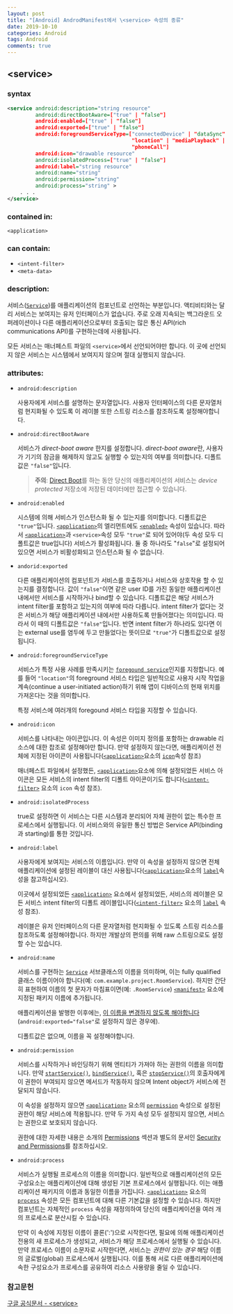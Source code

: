 ```yaml
---
layout: post
title: "[Android] AndrodManifest에서 \<service> 속성의 종류"
date: 2019-10-10
categories: Android
tags: Android
comments: true
---
```


## \<service\>

### **syntax**

```xml
<service android:description="string resource"
         android:directBootAware=["true" | "false"]
         android:enabled=["true" | "false"]
         android:exported=["true" | "false"]
         android:foregroundServiceType=["connectedDevice" | "dataSync" |
                                        "location" | "mediaPlayback" | "mediaProjection" |
                                        "phoneCall"]
         android:icon="drawable resource"
         android:isolatedProcess=["true" | "false"]
         android:label="string resource"
         android:name="string"
         android:permission="string"
         android:process="string" >
    . . .
</service>
```

### **contained in:**
`<application>`

### **can contain:**
- `<intent-filter>`
- `<meta-data>`

### **description:**
서비스([`Service`](https://developer.android.com/reference/android/app/Service.html))를 애플리케이션의 컴포넌트로 선언하는 부분입니다. 액티비티와는 달리 서비스는 보여지는 유저 인터페이스가 없습니다. 주로 오래 지속되는 백그라운드 오퍼레이션이나 다른 애플리케이션으로부터 호출되는 많은 통신 API(rich communications API)를 구현하는데에 사용됩니다. 

모든 서비스는 매너페스트 파일의 `<service>`에서 선언되어야만 합니다. 이 곳에 선언되지 않은 서비스는 시스템에서 보여지지 않으며 절대 실행되지 않습니다.

### **attributes:**
- `android:description`
  
  사용자에게 서비스를 설명하는 문자열입니다. 사용자 인터페이스의 다른 문자열처럼 현지화될 수 있도록 이 레이블 또한 스트링 리소스를 참조하도록 설정해야합니다.
- `android:directBootAware`
  
  서비스가 *direct-boot aware* 한지를 설정합니다. *direct-boot aware*란, 사용자가 기기의 잠금을 해제하지 않고도 실행할 수 있는지의 여부를 의미합니다. 디폴트값은 `"false"`입니다.
    > **주의**: [Direct Boot](https://developer.android.com/training/articles/direct-boot.html)를 하는 동안 당신의 애플리케이션의 서비스는 *device protected* 저장소에 저장된 데이터에만 접근할 수 있습니다. 
- `android:enabled`
  
  시스템에 의해 서비스가 인스턴스화 될 수 있는지를 의미합니다. 디폴트값은 `"true"`입니다. [`<application>`](https://developer.android.com/guide/topics/manifest/application-element.html)의 엘리먼트에도 [`<enabled>`](https://developer.android.com/guide/topics/manifest/application-element.html#enabled) 속성이 있습니다. 따라서 [`<application>`](https://developer.android.com/guide/topics/manifest/application-element.html)과 `<service>`속성 모두 `"true"`로 되어 있어야(두 속성 모두 디폴트값은 true입니다) 서비스가 활성화됩니다. 둘 중 하나라도 "`false`"로 설정되어 있으면 서비스가 비활성화되고 인스턴스화 될 수 없습니다.
- `andorid:exported`
  
  다른 애플리케이션의 컴포넌트가 서비스를 호출하거나 서비스와 상호작용 할 수 있는지를 결정합니다. 값이 `"false"`이면 같은 user ID를 가진 동일한 애플리케이션 내에서만 서비스를 시작하거나 bind할 수 있습니다. 디폴트값은 해당 서비스가 intent filter를 포함하고 있는지의 여부에 따라 다릅니다. intent filter가 없다는 것은 서비스가 해당 애플리케이션 내에서만 사용하도록 만들어졌다는 의미입니다. 따라서 이 때의 디폴트값은 `"false"`입니다. 반면 intent filter가 하나라도 있다면 이는 external use를 염두에 두고 만들었다는 뜻이므로 `"true"`가 디폴트값으로 설정됩니다. 
- `android:foregroundServiceType`
  
  서비스가 특정 사용 사례를 만족시키는 [`foregound service`](https://developer.android.com/guide/components/services)인지를 지정합니다. 예를 들어 `"location"`의 foreground 서비스 타입은 일반적으로 사용자 시작 작업을 계속(continue a user-initiated action)하기 위해 앱이 디바이스의 현재 위치를 가져온다는 것을 의미합니다.

  특정 서비스에 여러개의 foregound 서비스 타입을 지정할 수 있습니다.

- `android:icon`
  
  서비스를 나타내는 아이콘입니다. 이 속성은 이미지 정의를 포함하는 drawable 리소스에 대한 찹조로 설정해야만 합니다. 만약 설정하지 않는다면, 애플리케이션 전체에 지정된 아이콘이 사용됩니다([`<application>`](https://developer.android.com/guide/topics/manifest/application-element.html)요소의 [`icon`](https://developer.android.com/guide/topics/manifest/application-element.html#icon)속성 참조)

  매너페스트 파일에서 설정했든, [`<application>`](https://developer.android.com/guide/topics/manifest/application-element.html)요소에 의해 설정되었든 서비스 아이콘은 모든 서비스의 intent filter의 디폴트 아이콘이기도 합니다([`<intent-filter>`]() 요소의 `icon` 속성 참조).
- `android:isolatedProcess`
  
  true로 설정하면 이 서비스는 다른 시스템과 분리되어 자체 권한이 없는 특수한 프로세스에서 실행됩니다. 이 서비스와의 유일한 통신 방법은 Service API(binding과 starting)를 통한 것입니다.

- `android:label`
  
  사용자에게 보여지는 서비스의 이름입니다. 만약 이 속성을 설정하지 않으면 전체 애플리케이션에 설정된 레이블이 대신 사용됩니다([`<application>`](https://developer.android.com/guide/topics/manifest/application-element.html)요소의 [`label`](https://developer.android.com/guide/topics/manifest/application-element.html#label)속성을 참고하십시오).

  이곳에서 설정되었든 [`<application>`](https://developer.android.com/guide/topics/manifest/application-element.html) 요소에서 설정되었든, 서비스의 레이블은 모든 서비스 intent filter의 디폴트 레이블입니다([`<intent-filter>`](https://developer.android.com/guide/topics/manifest/intent-filter-element.html) 요소의 [`label`](https://developer.android.com/guide/topics/manifest/intent-filter-element.html#label) 속성 참조).

  레이블은 유저 인터페이스의 다른 문자열처럼 현지화될 수 있도록 스트링 리소스를 참조하도록 설정해야합니다. 하지만 개발상의 편의를 위해 raw 스트링으로도 설정할 수는 있습니다.

- `android:name`
  
  서비스를 구현하는 [`Service`](https://developer.android.com/reference/android/app/Service.html) 서브클래스의 이름을 의미하며, 이는 fully qualified 클래스 이름이어야 합니다(예: `com.example.project.RoomService`). 하지만 간단히 표현하여 이름의 첫 문자가 마침표이면(예: `.RoomService`) [`<manifest>`](https://developer.android.com/guide/topics/manifest/manifest-element.html) 요소에 지정된 패키지 이름에 추가됩니다. 

  애플리케이션을 발행한 이후에는, [이 이름을 변경하지 않도록 해야합니다](http://android-developers.blogspot.com/2011/06/things-that-cannot-change.html)(`android:exported="false"`로 설정하지 않은 경우에).

  디폴트값은 없으며, 이름을 꼭 설정해야합니다.
- `android:permission`
  
  서비스를 시작하거나 바인딩하기 위해 엔티티가 가져야 하는 권한의 이름을 의미합니다. 만약 [`startService()`](https://developer.android.com/reference/android/content/Context.html#startService(android.content.Intent)), [`bindService()`](https://developer.android.com/reference/android/content/Context.html#bindService(android.content.Intent,%20android.content.ServiceConnection,%20int)), 혹은 [`stopService()`](https://developer.android.com/reference/android/content/Context.html#stopService(android.content.Intent))의 호출자에게 이 권한이 부여되지 않으면 메서드가 작동하지 않으며 Intent object가 서비스에 전달되지 않습니다.

  이 속성을 설정하지 않으면 [`<application>`](https://developer.android.com/guide/topics/manifest/application-element.html) 요소의 [`permission`](https://developer.android.com/guide/topics/manifest/application-element.html#prmsn) 속성으로 설정된 권한이 해당 서비스에 적용됩니다. 만약 두 가지 속성 모두 설정되지 않으면, 서비스는 권한으로 보호되지 않습니다.

  권한에 대한 자세한 내용은 소개의 [Permissions](https://developer.android.com/guide/topics/manifest/manifest-intro.html#perms) 섹션과 별도의 문서인 [Security and Permissions](https://developer.android.com/guide/topics/security/security.html)를 참조하십시오.

- `android:process`
  
  서비스가 실행될 프로세스의 이름을 의미합니다. 일반적으로 애플리케이션의 모든 구성요소는 애플리케이션에 대해 생성된 기본 프로세스에서 실행됩니다. 이는 애플리케이션 패키지의 이름과 동일한 이름을 가집니다. [`<application>`](https://developer.android.com/guide/topics/manifest/application-element.html) 요소의 [`process`](https://developer.android.com/guide/topics/manifest/application-element.html#proc) 속성은 모든 컴포넌트에 대해 다른 기본값을 설정할 수 있습니다. 하지만 컴포넌트는 자체적인 `process` 속성을 재정의하여 당신의 애플리케이션을 여러 개의 프로세스로 분산시킬 수 있습니다.

  만약 이 속성에 지정된 이름이 콜론(':')으로 시작한다면, 필요에 의해 애플리케이션 전용의 새 프로세스가 생성되고, 서비스가 해당 프로세스에서 실행될 수 있습니다. 만약 프로세스 이름이 소문자로 시작한다면, 서비스는 *권한이 있는 경우* 해당 이름의 글로벌(global) 프로세스에서 실행됩니다. 이를 통해 서로 다른 애플리케이션에 속한 구성요소가 프로세스를 공유하여 리소스 사용량을 줄일 수 있습니다.


### 참고문헌
[구글 공식문서 - \<service>](https://developer.android.com/guide/topics/manifest/service-element)
